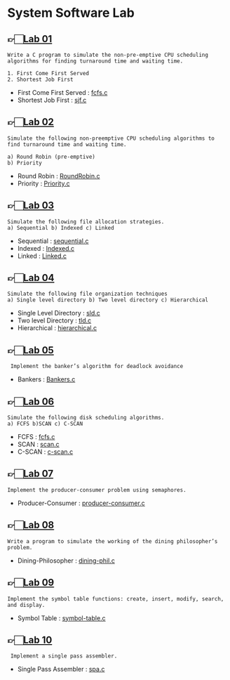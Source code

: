 # System Software Lab

## 👉🏻[Lab 01](/Lab-01/)

    Write a C program to simulate the non-pre-emptive CPU scheduling algorithms for finding turnaround time and waiting time.

    1. First Come First Served
    2. Shortest Job First

-   First Come First Served : [fcfs.c](/Lab-01/fcfs.c)
-   Shortest Job First : [sjf.c](/Lab-01/sjf.c)

## 👉🏻[Lab 02](/Lab-02/)

    Simulate the following non-preemptive CPU scheduling algorithms to find turnaround time and waiting time.

    a) Round Robin (pre-emptive)
    b) Priority

-   Round Robin : [RoundRobin.c](/Lab-02/RoundRobin.c)
-   Priority : [Priority.c](/Lab-02/Priority.c)

## 👉🏻[Lab 03](/Lab-03/)

    Simulate the following file allocation strategies.
    a) Sequential b) Indexed c) Linked

-   Sequential : [sequential.c](/Lab-03/sequential.c)
-   Indexed : [Indexed.c](/Lab-03/indexed.c)
-   Linked : [Linked.c](/Lab-03/linked.c)

## 👉🏻[Lab 04](/Lab-04/)

    Simulate the following file organization techniques
    a) Single level directory b) Two level directory c) Hierarchical

-   Single Level Directory : [sld.c](/Lab-04/sld.c)
-   Two level Directory : [tld.c](/Lab-04/tld.c)
-   Hierarchical : [hierarchical.c](/Lab-04/hierarchical.c)

## 👉🏻[Lab 05](/Lab-05/)

     Implement the banker’s algorithm for deadlock avoidance

-   Bankers : [Bankers.c](/Lab-05/bankers.c)

## 👉🏻[Lab 06](/Lab-06/)

    Simulate the following disk scheduling algorithms.
    a) FCFS b)SCAN c) C-SCAN

-   FCFS : [fcfs.c](/Lab-06/fcfs.c)
-   SCAN : [scan.c](/Lab-06/scan.c)
-   C-SCAN : [c-scan.c](/Lab-06/c-scan.c)

## 👉🏻[Lab 07](/Lab-07/)

    Implement the producer-consumer problem using semaphores.

-   Producer-Consumer : [producer-consumer.c](/Lab-07/producer-consumer.c)

## 👉🏻[Lab 08](/Lab-08/)

    Write a program to simulate the working of the dining philosopher’s problem.

-   Dining-Philosopher : [dining-phil.c](/Lab-08/dining-phil.c)

## 👉🏻[Lab 09](/Lab-09/)

    Implement the symbol table functions: create, insert, modify, search, and display.

-   Symbol Table : [symbol-table.c](/Lab-09/symbol-table.c)

## 👉🏻[Lab 10](/Lab-10/)

     Implement a single pass assembler.

-   Single Pass Assembler : [spa.c](/Lab-10/spa.c)
